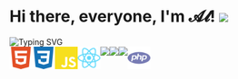 <h1>Hi there, everyone, I'm <a>𝓐𝓵</a>!
<img src="https://github.com/blackcater/blackcater/raw/main/images/Hi.gif" height="32"/></h1>
<img src="https://readme-typing-svg.herokuapp.com?font=Fira+Code&duration=4000&pause=500&color=0AF73A&multiline=true&repeat=false&width=800&height=70&lines=A+web+developer+%26+web+enthusiast.;Coding+in+HTML%2C+CSS%2C+JavaScript+(ReactCSS%2C+VueCSS%2C+Svelte)%2C+TypeScript+and+PHP." alt="Typing SVG" />
<div style="display: flex;">
<img src="https://github.com/alienat3d/icons-for-github/blob/dev/html5.svg" height="40" />
<img src="https://github.com/alienat3d/icons-for-github/blob/dev/css3.svg" height="40" />
<img src="https://github.com/alienat3d/icons-for-github/blob/dev/js.svg" height="40" />
<img src="https://github.com/alienat3d/icons-for-github/blob/dev/react.svg" height="40" />
<img src="https://github.com/alienat3d/icons-for-github/blob/dev/vue.svg" height="40" />
<img src="https://github.com/alienat3d/icons-for-github/blob/dev/svelte.svg" height="40" />
<img src="https://github.com/alienat3d/icons-for-github/blob/dev/typescript.svg" height="40" />
<img src="https://github.com/alienat3d/icons-for-github/blob/dev/php.svg" height="40" />
</div>
